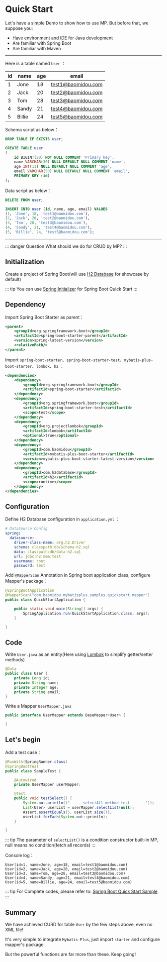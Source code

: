 # Quick Start

Let's have a simple Demo to show how to use MP. But before that, we suppose you:

- Have environment and IDE for Java development
- Are familiar with Spring Boot
- Are familiar with Maven

---

Here is a table named `User` ：

| id  | name   | age | email              |
| --- | ------ | --- | ------------------ |
| 1   | Jone   | 18  | test1@baomidou.com |
| 2   | Jack   | 20  | test2@baomidou.com |
| 3   | Tom    | 28  | test3@baomidou.com |
| 4   | Sandy  | 21  | test4@baomidou.com |
| 5   | Billie | 24  | test5@baomidou.com |

Schema script as below：

```sql
DROP TABLE IF EXISTS user;

CREATE TABLE user
(
	id BIGINT(20) NOT NULL COMMENT 'Primary key',
	name VARCHAR(30) NULL DEFAULT NULL COMMENT 'name',
	age INT(11) NULL DEFAULT NULL COMMENT 'age',
	email VARCHAR(50) NULL DEFAULT NULL COMMENT 'email',
	PRIMARY KEY (id)
);
```

Data script as below：

```sql
DELETE FROM user;

INSERT INTO user (id, name, age, email) VALUES
(1, 'Jone', 18, 'test1@baomidou.com'),
(2, 'Jack', 20, 'test2@baomidou.com'),
(3, 'Tom', 28, 'test3@baomidou.com'),
(4, 'Sandy', 21, 'test4@baomidou.com'),
(5, 'Billie', 24, 'test5@baomidou.com');
```

---

::: danger Question
What should we do for CRUD by MP?
:::

## Initialization

Create a project of Spring Boot(will use [H2 Database](http://www.h2database.com) for showcase by default)

::: tip
You can use [Spring Initializer](https://start.spring.io/) for Spring Boot Quick Start
:::

## Dependency

Import Spring Boot Starter as parent：
```xml
<parent>
    <groupId>org.springframework.boot</groupId>
    <artifactId>spring-boot-starter-parent</artifactId>
    <version>spring-latest-version</version>
    <relativePath/>
</parent>
```

Import `spring-boot-starter`、`spring-boot-starter-test`、`mybatis-plus-boot-starter`、`lombok`、`h2` ：
```xml {18}
<dependencies>
    <dependency>
        <groupId>org.springframework.boot</groupId>
        <artifactId>spring-boot-starter</artifactId>
    </dependency>
    <dependency>
        <groupId>org.springframework.boot</groupId>
        <artifactId>spring-boot-starter-test</artifactId>
        <scope>test</scope>
    </dependency>
    <dependency>
        <groupId>org.projectlombok</groupId>
        <artifactId>lombok</artifactId>
        <optional>true</optional>
    </dependency>
    <dependency>
        <groupId>com.baomidou</groupId>
        <artifactId>mybatis-plus-boot-starter</artifactId>
        <version>mybatis-plus-boot-starter-latest-version</version>
    </dependency>
    <dependency>
        <groupId>com.h2database</groupId>
        <artifactId>h2</artifactId>
        <scope>runtime</scope>
    </dependency>
</dependencies>
```

## Configuration

Define H2 Database configuration in `application.yml` ：

```yaml
# DataSource Config
spring:
  datasource:
    driver-class-name: org.h2.Driver
    schema: classpath:db/schema-h2.sql
    data: classpath:db/data-h2.sql
    url: jdbc:h2:mem:test
    username: root
    password: test
```

Add  `@MapperScan` Annotation in Spring boot application class, configure Mapper's package：
```java {2}
@SpringBootApplication
@MapperScan("com.baomidou.mybatisplus.samples.quickstart.mapper")
public class QuickStartApplication {

    public static void main(String[] args) {
        SpringApplication.run(QuickStartApplication.class, args);
    }

}
```

## Code

Write `User.java` as an entity(Here using [Lombok](https://www.projectlombok.org/) to simplify getter/setter methods)

```java
@Data
public class User {
    private Long id;
    private String name;
    private Integer age;
    private String email;
}
```

Write a Mapper `UserMapper.java`

```java
public interface UserMapper extends BaseMapper<User> {

}
```

## Let's begin

Add a test case：

```java
@RunWith(SpringRunner.class)
@SpringBootTest
public class SampleTest {

    @Autowired
    private UserMapper userMapper;

    @Test
    public void testSelect() {
        System.out.println(("----- selectAll method test ------"));
        List<User> userList = userMapper.selectList(null);
        Assert.assertEquals(5, userList.size());
        userList.forEach(System.out::println);
    }

}
```

::: tip
The parameter of `selectList()` is a condition constructor built-in MP, null means no condition(fetch all records)
:::

Console log：

```
User(id=1, name=Jone, age=18, email=test1@baomidou.com)
User(id=2, name=Jack, age=20, email=test2@baomidou.com)
User(id=3, name=Tom, age=28, email=test3@baomidou.com)
User(id=4, name=Sandy, age=21, email=test4@baomidou.com)
User(id=5, name=Billie, age=24, email=test5@baomidou.com)
```

::: tip
For Complete codes, please refer to: [Spring Boot Quick Start Sample](https://github.com/baomidou/mybatis-plus-samples/tree/master/mybatis-plus-sample-quickstart)
:::

## Summary

We have achieved CURD for table `User` by the few steps above, even no XML file!

It's very simple to integrate `Mybatis-Plus`, just import `starter` and configure mapper's package.

But the powerful functions are far more than these. Keep going!
